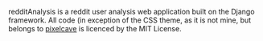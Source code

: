 redditAnalysis is a reddit user analysis web application built on the Django framework. All code (in exception of the CSS  theme, as it is not mine, but belongs to [pixelcave](http://themeforest.net/user/pixelcave?WT.ac=item_profile_text&WT.z_author=pixelcave)
 is licenced by the MIT License.   
